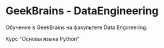 # GeekBrains - DataEngineering
Обучение в GeekBrains на факультете Data Engineering.

Курс "Основы языка Python"